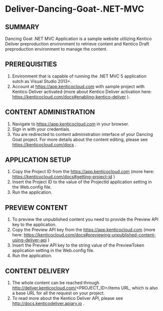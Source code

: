 # Deliver-Dancing-Goat-.NET-MVC

## SUMMARY

Dancing Goat .NET MVC Application is a sample website utilizing Kentico Deliver preproduction environment to retrieve content and Kentico Draft preproduction environment to manage the content.

## PREREQUISITIES

1. Environment that is capable of running the .NET MVC 5 application sutch as Visual Studio 2013+.
2. Account at https://app.kenticocloud.com with sample project with Kentico Deliver activated (more about Kentico Deliver activation here: https://kenticocloud.com/docs#enabling-kentico-deliver ).

## CONTENT ADMINISTRATION

1. Navigate to https://app.kenticocloud.com in your browser.
2. Sign in with your credentials.
3. You are redirected to content administration interface of your Dancing Goat project. For more details about the content editing, please see https://kenticocloud.com/docs .

## APPLICATION SETUP

1. Copy the Project ID from the https://app.kenticocloud.com (more here: https://kenticocloud.com/docs#getting-project-id ) 
2. Insert the Project ID to the value of the ProjectId application setting in the Web.config file. 
3. Run the application.

## PREVIEW CONTENT

1. To preview the unpublished content you need to provide the Preview API key to the application.
2. Copy the Preview API key from the https://app.kenticocloud.com (more here: https://kenticocloud.com/docs#previewing-unpublished-content-using-deliver-api ) 
3. Insert the Preview API key to the string value of the PreviewToken application setting in the Web.config file.
4. Run the application.

## CONTENT DELIVERY

1. The whole content can be reached through http://deliver.kenticocloud.com/<PROJECT_ID>/items URL, which is also a base URL for all the request on your project.
2. To read more about the Kentico Deliver API, please see http://docs.kenticodeliver.apiary.io .
